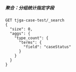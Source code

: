 ##### 聚合：分组统计指定字段

```
GET tjga-case-test/_search
{
  "size": 0,
  "aggs": {
    "type_count": {
      "terms": {
        "field": "caseStatus"
      }
    }
  }
}
```

